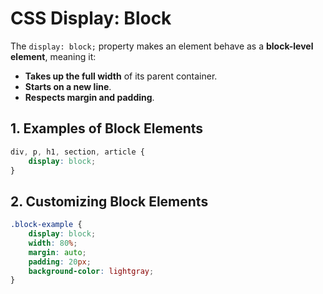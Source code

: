 # CSS Display: Block

The `display: block;` property makes an element behave as a **block-level element**, meaning it:
- **Takes up the full width** of its parent container.
- **Starts on a new line**.
- **Respects margin and padding**.

## 1. Examples of Block Elements
```css
div, p, h1, section, article {
    display: block;
}
```

## 2. Customizing Block Elements
```css
.block-example {
    display: block;
    width: 80%;
    margin: auto;
    padding: 20px;
    background-color: lightgray;
}
```
